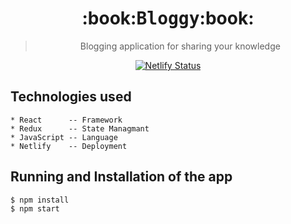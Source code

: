 <h1 align="center">:book:<tt>Bloggy</tt>:book:</h1>

<blockquote align="center">Blogging application for sharing your knowledge</blockquote>

<p align="center"><a href="https://app.netlify.com/sites/infallible-johnson-4291a8/deploys"><img src="https://api.netlify.com/api/v1/badges/67fa1af8-4b10-463a-a6cb-07e6ca74b32d/deploy-status" alt="Netlify Status"></a></p>


## Technologies used 
```
* React      -- Framework
* Redux      -- State Managmant
* JavaScript -- Language
* Netlify    -- Deployment
```
## Running and Installation of the app

```bash
$ npm install
$ npm start
```
